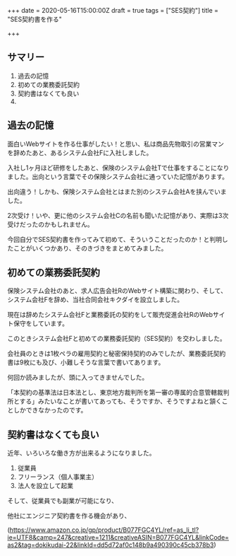 +++
date = 2020-05-16T15:00:00Z
draft = true
tags = ["SES契約"]
title = "SES契約書を作る"

+++
## サマリー

1. 過去の記憶
2. 初めての業務委託契約
3. 契約書はなくても良い
4. 

## 過去の記憶

面白いWebサイトを作る仕事がしたい！と思い、私は商品先物取引の営業マンを辞めたあと、あるシステム会社Fに入社しました。

入社し1ヶ月ほど研修をしたあと、保険のシステム会社Tで仕事をすることになりました。出向という言葉でその保険システム会社に通っていた記憶があります。

出向違う！しかも、保険システム会社とはまた別のシステム会社Aを挟んでいました。

2次受け！いや、更に他のシステム会社Cの名前も聞いた記憶があり、実際は3次受けだったのかもしれません。

今回自分でSES契約書を作ってみて初めて、そういうことだったのか！と判明したことがいくつかあり、そのきづきをまとめてみました。

## 初めての業務委託契約

保険システム会社のあと、求人広告会社RのWebサイト構築に関わり、そして、システム会社Fを辞め、当社合同会社キクダイを設立しました。

現在は辞めたシステム会社Fと業務委託の契約をして販売促進会社RのWebサイト保守をしています。

このときシステム会社Fと初めての業務委託契約（SES契約）を交わしました。

会社員のときは1枚ペラの雇用契約と秘密保持契約のみでしたが、業務委託契約書は9枚にも及び、小難しそうな言葉で書いてあります。

何回か読みましたが、頭に入ってきませんでした。

「本契約の基準法は日本法とし、東京地方裁判所を第一審の専属的合意管轄裁判所とする」みたいなことが書いてあっても、そうですか、そうですよねと頷くことしかできなかったのです。

## 契約書はなくても良い

近年、いろいろな働き方が出来るようになりました。

1. 従業員
2. フリーランス（個人事業主）
3. 法人を設立して起業

そして、従業員でも副業が可能になり、

他社にエンジニア契約書を作る機会があり、

(https://www.amazon.co.jp/gp/product/B077FGC4YL/ref=as_li_tl?ie=UTF8&camp=247&creative=1211&creativeASIN=B077FGC4YL&linkCode=as2&tag=dokikudai-22&linkId=dd5d72af0c148b9a490390c45cb378b3)
